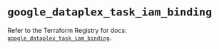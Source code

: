 # `google_dataplex_task_iam_binding`

Refer to the Terraform Registry for docs: [`google_dataplex_task_iam_binding`](https://registry.terraform.io/providers/hashicorp/google-beta/5.43.0/docs/resources/google_dataplex_task_iam_binding).
